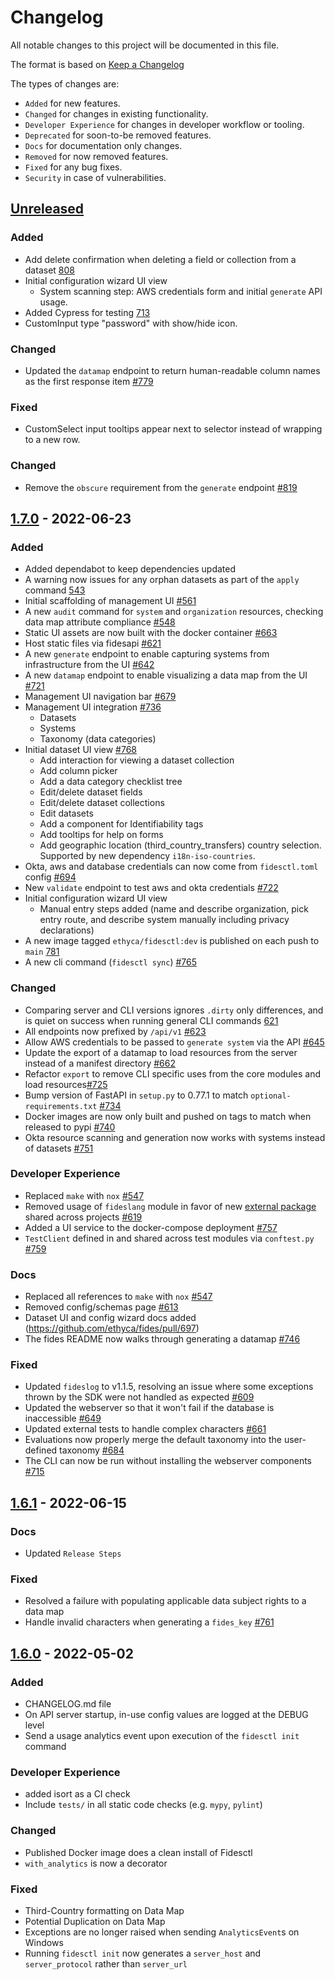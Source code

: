 # Changelog

All notable changes to this project will be documented in this file.

The format is based on [Keep a Changelog](https://keepachangelog.com/en/)

The types of changes are:

* `Added` for new features.
* `Changed` for changes in existing functionality.
* `Developer Experience` for changes in developer workflow or tooling.
* `Deprecated` for soon-to-be removed features.
* `Docs` for documentation only changes.
* `Removed` for now removed features.
* `Fixed` for any bug fixes.
* `Security` in case of vulnerabilities.

## [Unreleased](https://github.com/ethyca/fides/compare/1.7.0...main)

### Added
* Add delete confirmation when deleting a field or collection from a dataset [808](https://github.com/ethyca/fides/issues/808)
* Initial configuration wizard UI view
  * System scanning step: AWS credentials form and initial `generate` API usage.
* Added Cypress for testing [713](https://github.com/ethyca/fides/pull/833)
* CustomInput type "password" with show/hide icon.

### Changed
* Updated the `datamap` endpoint to return human-readable column names as the first response item [#779](https://github.com/ethyca/fides/pull/779)

### Fixed

* CustomSelect input tooltips appear next to selector instead of wrapping to a new row.

### Changed
* Remove the `obscure` requirement from the `generate` endpoint [#819](https://github.com/ethyca/fides/pull/819)

## [1.7.0](https://github.com/ethyca/fides/compare/1.6.1...1.7.0) - 2022-06-23

### Added

* Added dependabot to keep dependencies updated
* A warning now issues for any orphan datasets as part of the `apply` command [543](https://github.com/ethyca/fides/pull/543)
* Initial scaffolding of management UI [#561](https://github.com/ethyca/fides/pull/624)
* A new `audit` command for `system` and `organization` resources, checking data map attribute compliance [#548](https://github.com/ethyca/fides/pull/548)
* Static UI assets are now built with the docker container [#663](https://github.com/ethyca/fides/issues/663)
* Host static files via fidesapi [#621](https://github.com/ethyca/fides/pull/621)
* A new `generate` endpoint to enable capturing systems from infrastructure from the UI [#642](https://github.com/ethyca/fides/pull/642)
* A new `datamap` endpoint to enable visualizing a data map from the UI [#721](https://github.com/ethyca/fides/pull/721)
* Management UI navigation bar [#679](https://github.com/ethyca/fides/issues/679)
* Management UI integration [#736](https://github.com/ethyca/fides/pull/736)
  * Datasets
  * Systems
  * Taxonomy (data categories)
* Initial dataset UI view [#768](https://github.com/ethyca/fides/pull/768)
  * Add interaction for viewing a dataset collection
  * Add column picker
  * Add a data category checklist tree
  * Edit/delete dataset fields
  * Edit/delete dataset collections
  * Edit datasets
  * Add a component for Identifiability tags
  * Add tooltips for help on forms
  * Add geographic location (third_country_transfers) country selection. Supported by new dependency `i18n-iso-countries`.
* Okta, aws and database credentials can now come from `fidesctl.toml` config [#694](https://github.com/ethyca/fides/pull/694)
* New `validate` endpoint to test aws and okta credentials [#722](https://github.com/ethyca/fides/pull/722)
* Initial configuration wizard UI view
  * Manual entry steps added (name and describe organization, pick entry route, and describe system manually including privacy declarations)
* A new image tagged `ethyca/fidesctl:dev` is published on each push to `main` [781](https://github.com/ethyca/fides/pull/781)
* A new cli command (`fidesctl sync`) [#765](https://github.com/ethyca/fides/pull/765)

### Changed

* Comparing server and CLI versions ignores `.dirty` only differences, and is quiet on success when running general CLI commands [621](https://github.com/ethyca/fides/pull/621)
* All endpoints now prefixed by `/api/v1` [#623](https://github.com/ethyca/fides/issues/623)
* Allow AWS credentials to be passed to `generate system` via the API [#645](https://github.com/ethyca/fides/pull/645)
* Update the export of a datamap to load resources from the server instead of a manifest directory [#662](https://github.com/ethyca/fides/pull/662)
* Refactor `export` to remove CLI specific uses from the core modules and load resources[#725](https://github.com/ethyca/fides/pull/725)
* Bump version of FastAPI in `setup.py` to 0.77.1 to match `optional-requirements.txt` [#734](https://github.com/ethyca/fides/pull/734)
* Docker images are now only built and pushed on tags to match when released to pypi [#740](https://github.com/ethyca/fides/pull/740)
* Okta resource scanning and generation now works with systems instead of datasets [#751](https://github.com/ethyca/fides/pull/751)

### Developer Experience

* Replaced `make` with `nox` [#547](https://github.com/ethyca/fides/pull/547)
* Removed usage of `fideslang` module in favor of new [external package](https://github.com/ethyca/fideslang) shared across projects [#619](https://github.com/ethyca/fides/issues/619)
* Added a UI service to the docker-compose deployment [#757](<https://github.com/ethyca/fides/pull/757>)
* `TestClient` defined in and shared across test modules via `conftest.py` [#759](https://github.com/ethyca/fides/pull/759)

### Docs

* Replaced all references to `make` with `nox` [#547](https://github.com/ethyca/fides/pull/547)
* Removed config/schemas page [#613](https://github.com/ethyca/fides/issues/613)
* Dataset UI and config wizard docs added (https://github.com/ethyca/fides/pull/697)
* The fides README now walks through generating a datamap [#746](https://github.com/ethyca/fides/pull/746)

### Fixed

* Updated `fideslog` to v1.1.5, resolving an issue where some exceptions thrown by the SDK were not handled as expected [#609](https://github.com/ethyca/fides/issues/609)
* Updated the webserver so that it won't fail if the database is inaccessible [#649](https://github.com/ethyca/fides/pull/649)
* Updated external tests to handle complex characters [#661](https://github.com/ethyca/fides/pull/661)
* Evaluations now properly merge the default taxonomy into the user-defined taxonomy [#684](https://github.com/ethyca/fides/pull/684)
* The CLI can now be run without installing the webserver components [#715](https://github.com/ethyca/fides/pull/715)

## [1.6.1](https://github.com/ethyca/fides/compare/1.6.0...1.6.1) - 2022-06-15

### Docs

* Updated `Release Steps`

### Fixed

* Resolved a failure with populating applicable data subject rights to a data map
* Handle invalid characters when generating a `fides_key` [#761](https://github.com/ethyca/fides/pull/761)

## [1.6.0](https://github.com/ethyca/fides/compare/1.5.3...1.6.0) - 2022-05-02

### Added

* CHANGELOG.md file
* On API server startup, in-use config values are logged at the DEBUG level
* Send a usage analytics event upon execution of the `fidesctl init` command

### Developer Experience

* added isort as a CI check
* Include `tests/` in all static code checks (e.g. `mypy`, `pylint`)

### Changed

* Published Docker image does a clean install of Fidesctl
* `with_analytics` is now a decorator

### Fixed

* Third-Country formatting on Data Map
* Potential Duplication on Data Map
* Exceptions are no longer raised when sending `AnalyticsEvent`s on Windows
* Running `fidesctl init` now generates a `server_host` and `server_protocol`
  rather than `server_url`
